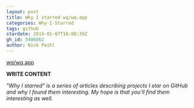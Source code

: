 ```yaml
---
layout: post
title: Why I starred wq/wq.app
categories: Why-I-Starred
tags: github
stardate: 2014-01-07T18:00:39Z
gh_id: 5486862
author: Nick Peihl
---
```


[wq/wq.app](https://github.com/wq/wq.app)

**WRITE CONTENT**

*"Why I starred" is a series of articles describing projects I star on GitHub and why I found them interesting. My hope is that you'll find them interesting as well.*

